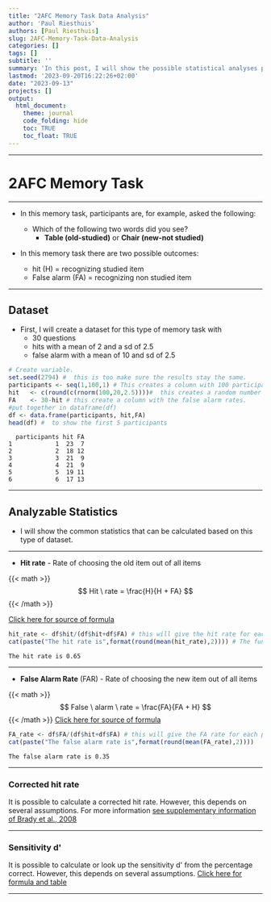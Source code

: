 ```yaml
---
title: "2AFC Memory Task Data Analysis"
author: 'Paul Riesthuis'
authors: [Paul Riesthuis]
slug: 2AFC-Memory-Task-Data-Analysis
categories: []
tags: []
subtitle: ''
summary: 'In this post, I will show the possible statistical analyses possible with a 2 alternative forced choice task in a typical memory experiment.'
lastmod: '2023-09-20T16:22:26+02:00'
date: "2023-09-13"
projects: []
output: 
  html_document:
    theme: journal
    code_folding: hide
    toc: TRUE
    toc_float: TRUE
---
```





---

# 2AFC Memory Task

---

- In this memory task, participants are, for example, asked the following: 
  - Which of the following two words did you see?
    - **Table (old-studied)** or **Chair (new-not studied)**
    
- In this memory task there are two possible outcomes: 
    - hit (H)     =     recognizing studied item
    - False alarm (FA)     =     recognizing non studied item
    

---

## Dataset    
- First, I will create a dataset for this type of memory task with
  - 30 questions
  - hits  with a mean of 2 and a sd of 2.5
  - false alarm with a mean of 10 and sd of 2.5

```r
# Create variable.
set.seed(2794) #  this is too make sure the results stay the same.
participants <- seq(1,100,1) # This creates a column with 100 participants
hit   <- c(round(c(rnorm(100,20,2.5))))#  this creates a random number of hits that are normally distributed with a mean of 20 and standard deviation of 2.5
FA    <- 30-hit # this create a column with the false alarm rates. 
#put together in dataframe(df)
df <- data.frame(participants, hit,FA)
head(df) #  to show the first 5 participants
```

```
  participants hit FA
1            1  23  7
2            2  18 12
3            3  21  9
4            4  21  9
5            5  19 11
6            6  17 13
```


---

## Analyzable Statistics

- I will show the common statistics that can be calculated based on this type of dataset.

---

- **Hit rate**           - Rate of choosing the old item out of all items

{{< math >}}
$$
Hit \ rate =  \frac{H}{H + FA}
$$
{{< /math >}}


[Click here for source of formula](https://doi.org/10.3758/BF03207704) 


```r
hit_rate <- df$hit/(df$hit+df$FA) # this will give the hit rate for each participant
cat(paste("The hit rate is",format(round(mean(hit_rate),2)))) # The function mean turns the hit rate into the mean for the group
```

```
The hit rate is 0.65
```

  
  
---

  
- **False Alarm Rate** (FAR)  - Rate of choosing the new item out of all items


{{< math >}}
$$
False \ alarm \ rate =  \frac{FA}{FA + H}
$$
{{< /math >}}
[Click here for source of formula](https://doi.org/10.3758/BF03207704) 


```r
FA_rate <- df$FA/(df$hit+df$FA) # this will give the FA rate for each participant
cat(paste("The false alarm rate is",format(round(mean(FA_rate),2))))
```

```
The false alarm rate is 0.35
```
 
 
---


### Corrected hit rate

It is possible to calculate a corrected hit rate. However, this depends on several assumptions. For more information [see supplementary information of Brady et al., 2008](https://doi.org/10.1073/pnas.0803390105)

---

### Sensitivity d'

It is possible to calculate or look up the sensitivity d' from the percentage correct. However, this depends on several assumptions. [Click here for formula and table](https://doi.org/10.3758/BF03208311)


---
